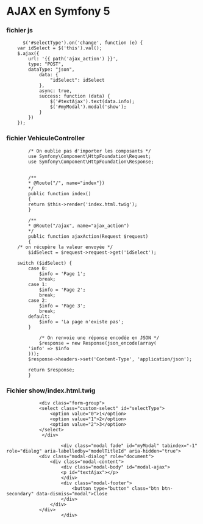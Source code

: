 # AJAX en Symfony 5


### fichier js 

    

	      $('#selectType').on('change', function (e) {
		var idSelect = $('this').val();
		$.ajax({
			url: '{{ path('ajax_action') }}',
			type: "POST",
			dataType: "json",
				data: {
					"idSelect": idSelect
				},
				async: true,
				success: function (data) {
					$('#textAjax').text(data.info);
					$('#myModal').modal('show');
				}
			})
		});

      


### fichier VehiculeController

      

            /* On oublie pas d'importer les composants */
            use Symfony\Component\HttpFoundation\Request;
            use Symfony\Component\HttpFoundation\Response;


            /**
            * @Route("/", name="index"})
            */
            public function index()
            {
            return $this->render('index.html.twig');
            }

            /**
            * @Route("/ajax", name="ajax_action")
            */
            public function ajaxAction(Request $request)
            {
		/* on récupère la valeur envoyée */
		    $idSelect = $request->request->get('idSelect');

		switch ($idSelect) {
			case 0:
				$info = 'Page 1';
				break;
			case 1:
				$info = 'Page 2';
				break;
			case 2:
				$info = 'Page 3';
				break;
			default:
				$info = 'La page n'existe pas';
		    }

	            /* On renvoie une réponse encodée en JSON */
	            $response = new Response(json_encode(array(
            'info' => $info
            )));
            $response->headers->set('Content-Type', 'application/json');

            return $response;
            }

      


### Fichier show/index.html.twig

       

                <div class="form-group">
	            <select class="custom-select" id="selectType">
		            <option value="0">1</option>
		            <option value="1">2</option>
		            <option value="2">3</option>
	            </select>
                 </div>

                        <div class="modal fade" id="myModal" tabindex="-1" role="dialog" aria-labelledby="modelTitleId" aria-hidden="true">
	            <div class="modal-dialog" role="document">
		            <div class="modal-content">
			            <div class="modal-body" id="modal-ajax">
			            <p id="textAjax"></p>
			            </div>
			            <div class="modal-footer">
				            <button type="button" class="btn btn-secondary" data-dismiss="modal">Close
			            </div>
		            </div>
	            </div>
                        </div>
       
